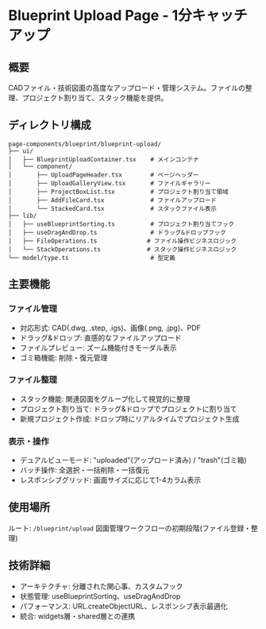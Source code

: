 # Blueprint Upload Page - 1分キャッチアップ

## 概要

CADファイル・技術図面の高度なアップロード・管理システム。ファイルの整理、プロジェクト割り当て、スタック機能を提供。

## ディレクトリ構成

```
page-components/blueprint/blueprint-upload/
├── ui/
│   ├── BlueprintUploadContainer.tsx    # メインコンテナ
│   └── component/
│       ├── UploadPageHeader.tsx        # ページヘッダー
│       ├── UploadGalleryView.tsx       # ファイルギャラリー
│       ├── ProjectBoxList.tsx          # プロジェクト割り当て領域
│       ├── AddFileCard.tsx             # ファイルアップロード
│       └── StackedCard.tsx             # スタックファイル表示
├── lib/
│   ├── useBlueprintSorting.ts          # プロジェクト割り当てフック
│   ├── useDragAndDrop.ts               # ドラッグ&ドロップフック
│   ├── FileOperations.ts              # ファイル操作ビジネスロジック
│   └── StackOperations.ts             # スタック操作ビジネスロジック
└── model/type.ts                       # 型定義
```

## 主要機能

### ファイル管理

- 対応形式: CAD(.dwg, .step, .igs)、画像(.png, .jpg)、PDF
- ドラッグ&ドロップ: 直感的なファイルアップロード
- ファイルプレビュー: ズーム機能付きモーダル表示
- ゴミ箱機能: 削除・復元管理

### ファイル整理

- スタック機能: 関連図面をグループ化して視覚的に整理
- プロジェクト割り当て: ドラッグ&ドロップでプロジェクトに割り当て
- 新規プロジェクト作成: ドロップ時にリアルタイムでプロジェクト生成

### 表示・操作

- デュアルビューモード: "uploaded"(アップロード済み) / "trash"(ゴミ箱)
- バッチ操作: 全選択・一括削除・一括復元
- レスポンシブグリッド: 画面サイズに応じて1-4カラム表示

## 使用場所

ルート: `/blueprint/upload`
図面管理ワークフローの初期段階(ファイル登録・整理)

## 技術詳細

- アーキテクチャ: 分離された関心事、カスタムフック
- 状態管理: useBlueprintSorting、useDragAndDrop
- パフォーマンス: URL.createObjectURL、レスポンシブ表示最適化
- 統合: widgets層・shared層との連携
